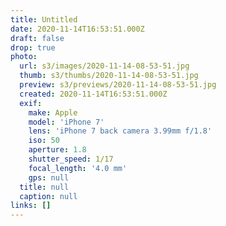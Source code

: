 ```yaml
---
title: Untitled
date: 2020-11-14T16:53:51.000Z
draft: false
drop: true
photo:
  url: s3/images/2020-11-14-08-53-51.jpg
  thumb: s3/thumbs/2020-11-14-08-53-51.jpg
  preview: s3/previews/2020-11-14-08-53-51.jpg
  created: 2020-11-14T16:53:51.000Z
  exif:
    make: Apple
    model: 'iPhone 7'
    lens: 'iPhone 7 back camera 3.99mm f/1.8'
    iso: 50
    aperture: 1.8
    shutter_speed: 1/17
    focal_length: '4.0 mm'
    gps: null
  title: null
  caption: null
links: []
---
```

